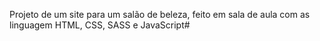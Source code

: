Projeto de um site para um salão de beleza, feito em sala de aula com as linguagem HTML, CSS, SASS e JavaScript#